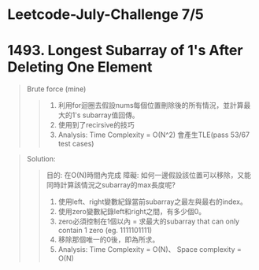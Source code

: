 # Leetcode-July-Challenge 7/5
# 1493. Longest Subarray of 1's After Deleting One Element
> Brute force (mine)
>> 1. 利用for迴圈去假設nums每個位置刪除後的所有情況，並計算最大的1's subarray值回傳。  
>> 2. 使用到了recirsive的技巧  
>> 3. Analysis: Time Complexity  = O(N^2) 會產生TLE(pass 53/67 test cases)  

> Solution:
>> 目的: 在O(N)時間內完成
>> 障礙: 如何一邊假設該位置可以移除，又能同時計算該情況之subarray的max長度呢?  
>> 1. 使用left、right變數紀錄當前subarray之最左與最右的index。    
>> 2. 使用zero變數紀錄left和right之間，有多少個0。  
>> 3. zero必須控制在1個以內 = 求最大的subarray that can only contain 1 zero (eg. 1111101111)  
>> 4. 移除那個唯一的0後，即為所求。  
>> 5. Analysis: Time Complexity  = O(N)、 Space complexity = O(N)
